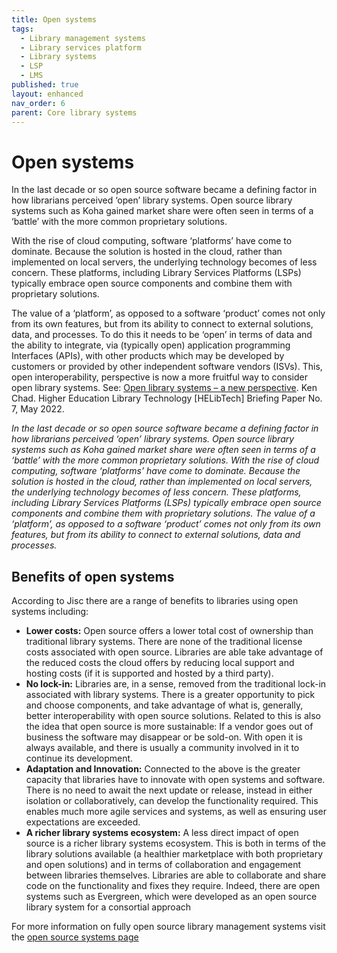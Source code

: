 ```yaml
---
title: Open systems
tags:
  - Library management systems
  - Library services platform
  - Library systems
  - LSP
  - LMS
published: true
layout: enhanced
nav_order: 6
parent: Core library systems
---
```

# Open systems

In the last decade or so open source software became a defining factor in how librarians perceived ‘open’ library systems. Open source library systems such as Koha gained market share were often seen in terms of a ‘battle’ with the more common proprietary solutions.

With the rise of cloud computing, software ‘platforms’ have come to dominate. Because the solution is hosted in the cloud, rather than implemented on local servers, the underlying technology becomes of less concern. These platforms, including Library Services Platforms (LSPs) typically embrace open source components and combine them with proprietary solutions.

The value of a ‘platform’, as opposed to a software ‘product’ comes not only from its own features, but from its ability to connect to external solutions, data, and processes. To do this it needs to be ‘open’ in terms of data and the ability to integrate, via (typically open) application programming Interfaces (APIs), with other products which may be developed by customers or provided by other independent software vendors (ISVs). This, open interoperability, perspective is now a more fruitful way to consider open library systems. See: [Open library systems – a new perspective](https://www.kenchadconsulting.com/wp-content/uploads/2022/12/Open-library-systems-KenChad-May2022.pdf). Ken Chad. Higher Education Library Technology \[HELibTech] Briefing Paper No. 7, May 2022.

*In the last decade or so open source software became a defining factor in how librarians perceived ‘open’ library systems. Open source library systems such as Koha gained market share were often seen in terms of a ‘battle’ with the more common proprietary solutions. With the rise of cloud computing, software ‘platforms’ have come to dominate. Because the solution is hosted in the cloud, rather than implemented on local servers, the underlying technology becomes of less concern. These platforms, including Library Services Platforms (LSPs) typically embrace open source components and combine them with proprietary solutions. The value of a ‘platform’, as opposed to a software ‘product’ comes not only from its own features, but from its ability to connect to external solutions, data and processes.*

## Benefits of open systems

According to Jisc there are a range of benefits to libraries using open systems including:

* **Lower costs:** Open source offers a lower total cost of ownership than traditional library systems. There are none of the traditional license costs associated with open source. Libraries are able take advantage of the reduced costs the cloud offers by reducing local support and hosting costs (if it is supported and hosted by a third party).
* **No lock-in:** Libraries are, in a sense, removed from the traditional lock-in associated with library systems. There is a greater opportunity to pick and choose components, and take advantage of what is, generally, better interoperability with open source solutions. Related to this is also the idea that open source is more sustainable: If a vendor goes out of business the software may disappear or be sold-on. With open it is always available, and there is usually a community involved in it to continue its development.
* **Adaptation and Innovation:** Connected to the above is the greater capacity that libraries have to innovate with open systems and software. There is no need to await the next update or release, instead in either isolation or collaboratively, can develop the functionality required. This enables much more agile services and systems, as well as ensuring user expectations are exceeded.
* **A richer library systems ecosystem:** A less direct impact of open source is a richer library systems ecosystem. This is both in terms of the library solutions available (a healthier marketplace with both proprietary and open solutions) and in terms of collaboration and engagement between libraries themselves. Libraries are able to collaborate and share code on the functionality and fixes they require. Indeed, there are open systems such as Evergreen, which were developed as an open source library system for a consortial approach

For more information on fully open source library management systems visit the [open source systems page](https://www.helibtech.com/core-library-systems/open-source-systems)

